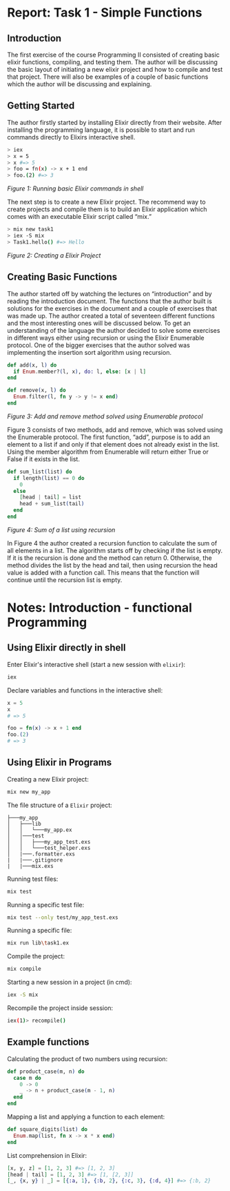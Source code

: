 # Report: Task 1 - Simple Functions

## Introduction
The first exercise of the course Programming II consisted of creating basic
elixir functions, compiling, and testing them. The author will be discussing
the basic layout of initiating a new elixir project and how to compile and
test that project. There will also be examples of a couple of basic functions
which the author will be discussing and explaining.

## Getting Started
The author firstly started by installing Elixir directly from their website.
After installing the programming language, it is possible to start and run
commands directly to Elixirs interactive shell.

```bash
> iex
> x = 5
> x #=> 5
> foo = fn(x) -> x + 1 end
> foo.(2) #=> 3
```
*Figure 1: Running basic Elixir commands in shell*

The next step is to create a new Elixir project. The recommend way
to create projects and compile them is to build an Elixir application which
comes with an executable Elixir script called “mix.”

```bash
> mix new task1
> iex -S mix
> Task1.hello() #=> Hello
```
*Figure 2: Creating a Elixir Project*

## Creating Basic Functions
The author started off by watching the lectures on “introduction” and by
reading the introduction document. The functions that the author built is
solutions for the exercises in the document and a couple of exercises that was
made up. The author created a total of seventeen different functions and
the most interesting ones will be discussed below. To get an understanding
of the language the author decided to solve some exercises in different ways
either using recursion or using the Elixir Enumerable protocol. One of the
bigger exercises that the author solved was implementing the insertion sort
algorithm using recursion.

```elixir
def add(x, l) do
  if Enum.member?(l, x), do: l, else: [x | l]
end

def remove(x, l) do
  Enum.filter(l, fn y -> y != x end)
end
```
*Figure 3: Add and remove method solved using Enumerable protocol*

Figure 3 consists of two methods, add and remove, which was solved
using the Enumerable protocol. The first function, “add”, purpose is to add
an element to a list if and only if that element does not already exist in the
list. Using the member algorithm from Enumerable will return either True
or False if it exists in the list.

```elixir
def sum_list(list) do
  if length(list) == 0 do
    0
  else
    [head | tail] = list
    head + sum_list(tail)
  end
end
```	
*Figure 4: Sum of a list using recursion*

In Figure 4 the author created a recursion function to calculate the sum
of all elements in a list. The algorithm starts off by checking if the list is
empty. If it is the recursion is done and the method can return 0. Otherwise,
the method divides the list by the head and tail, then using recursion the
head value is added with a function call. This means that the function will
continue until the recursion list is empty.

# Notes: Introduction - functional Programming
## Using Elixir directly in shell
Enter Elixir's interactive shell (start a new session with `elixir`):
```bash
iex
```

Declare variables and functions in the interactive shell:
```elixir
x = 5
x
# => 5

foo = fn(x) -> x + 1 end
foo.(2)
# => 3
```

## Using Elixir in Programs
Creating a new Elixir project:
```bash
mix new my_app
```

The file structure of a `Elixir` project:
```
├───my_app
│   ├───lib
│   │   └───my_app.ex
│   │───test
│   │   ├───my_app_test.exs
│   │   └───test_helper.exs
│   |───.formatter.exs
|   |───.gitignore
|   |───mix.exs
```
Running test files:
```bash
mix test
```

Running a specific test file:
```bash
mix test --only test/my_app_test.exs
```

Running a specific file:
```bash
mix run lib\task1.ex
```

Compile the project:
```bash
mix compile
```

Starting a new session in a project (in cmd):
```bash
iex -S mix
```

Recompile the project inside session:
```bash
iex(1)> recompile()
```

## Example functions
Calculating the product of two numbers using recursion:
```elixir
def product_case(m, n) do
  case m do
    0 -> 0
    _ -> n + product_case(m - 1, n)
  end
end
```

Mapping a list and applying a function to each element:
```elixir
def square_digits(list) do
  Enum.map(list, fn x -> x * x end)
end
```

List comprehension in Elixir:
```elixir
[x, y, z] = [1, 2, 3] #=> [1, 2, 3]
[head | tail] = [1, 2, 3] #=> [1, [2, 3]]
[_, {x, y} | _] = [{:a, 1}, {:b, 2}, {:c, 3}, {:d, 4}] #=> {:b, 2}
```
